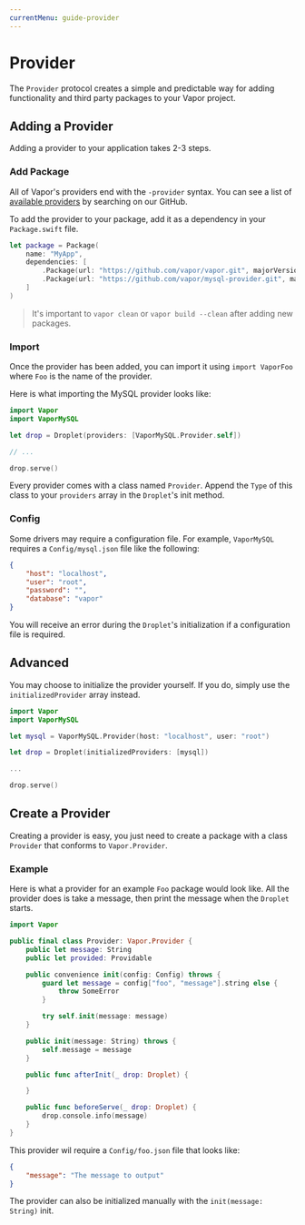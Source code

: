 ```yaml
---
currentMenu: guide-provider
---
```


# Provider

The `Provider` protocol creates a simple and predictable way for adding functionality and third party packages to your Vapor project.

## Adding a Provider

Adding a provider to your application takes 2-3 steps.

### Add Package

All of Vapor's providers end with the `-provider` syntax. You can see a list of [available providers](https://github.com/vapor?utf8=✓&query=-provider) by searching on our GitHub.

To add the provider to your package, add it as a dependency in your `Package.swift` file.

```swift
let package = Package(
    name: "MyApp",
    dependencies: [
        .Package(url: "https://github.com/vapor/vapor.git", majorVersion: 0, minor: 16),
        .Package(url: "https://github.com/vapor/mysql-provider.git", majorVersion: 0, minor: 4)
    ]
)
```

> It's important to `vapor clean` or `vapor build --clean` after adding new packages.

### Import

Once the provider has been added, you can import it using `import VaporFoo` where `Foo` is the name of the provider.

Here is what importing the MySQL provider looks like:

```swift
import Vapor
import VaporMySQL

let drop = Droplet(providers: [VaporMySQL.Provider.self])

// ...

drop.serve()
```

Every provider comes with a class named `Provider`. Append the `Type` of this class to your `providers` array in the `Droplet`'s init method.

### Config

Some drivers may require a configuration file. For example, `VaporMySQL` requires a `Config/mysql.json` file like the following:

```json
{
	"host": "localhost",
	"user": "root",
	"password": "",
	"database": "vapor"
}
```

You will receive an error during the `Droplet`'s initialization if a configuration file is required.

## Advanced

You may choose to initialize the provider yourself. If you do, simply use the `initializedProvider` array instead.

```swift
import Vapor
import VaporMySQL

let mysql = VaporMySQL.Provider(host: "localhost", user: "root")

let drop = Droplet(initializedProviders: [mysql])

...

drop.serve()
```

## Create a Provider

Creating a provider is easy, you just need to create a package with a class `Provider` that conforms to `Vapor.Provider`.

### Example

Here is what a provider for an example `Foo` package would look like. All the provider does is take a message, then print the message when the `Droplet` starts.

```swift
import Vapor

public final class Provider: Vapor.Provider {
	public let message: String
    public let provided: Providable

    public convenience init(config: Config) throws {
    	guard let message = config["foo", "message"].string else {
    		throw SomeError
    	}

        try self.init(message: message)
    }

    public init(message: String) throws {
		self.message = message
    }

    public func afterInit(_ drop: Droplet) {

    }

    public func beforeServe(_ drop: Droplet) {
		drop.console.info(message)
    }
}
```

This provider wil require a `Config/foo.json` file that looks like:

```json
{
	"message": "The message to output"
}
```

The provider can also be initialized manually with the `init(message: String)` init.
